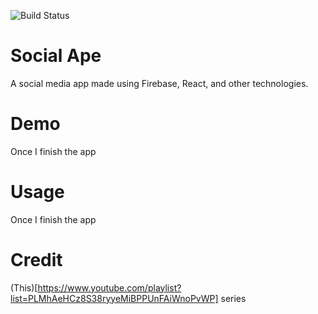 ![Build Status](https://github.com/Beatzoid/social-ape/workflows/CI/badge.svg?branch=master)

# Social Ape

A social media app made using Firebase, React, and other technologies.

# Demo

Once I finish the app

# Usage

Once I finish the app

# Credit

(This)[https://www.youtube.com/playlist?list=PLMhAeHCz8S38ryyeMiBPPUnFAiWnoPvWP] series
